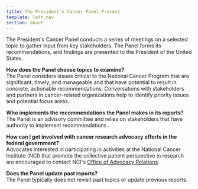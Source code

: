 ```yaml
---
title: The President's Cancer Panel Process
template: left_nav
section: about
---
```

The President's Cancer Panel conducts a series of meetings on a selected topic to gather input from key stakeholders. The Panel forms its recommendations, and findings are presented to the President of the United States.

**How does the Panel choose topics to examine?** \
The Panel considers issues critical to the National Cancer Program that are significant, timely, and manageable and that have potential to result in concrete, actionable recommendations. Conversations with stakeholders and partners in cancer-related organizations help to identify priority issues and potential focus areas.

**Who implements the recommendations the Panel makes in its reports?** \
The Panel is an advisory committee and relies on stakeholders that have authority to implement recommendations.

**How can I get involved with cancer research advocacy efforts in the federal government?** \
Advocates interested in participating in activities at the National Cancer Institute (NCI) that promote the collective patient perspective in research are encouraged to contact NCI's [Office of Advocacy Relations](https://www.cancer.gov/about-nci/organization/oar).

**Does the Panel update past reports?** \
The Panel typically does not revisit past topics or update previous reports.
